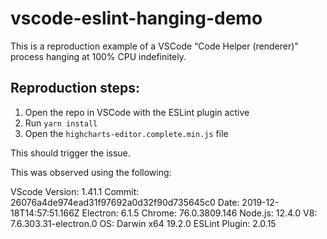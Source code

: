 # vscode-eslint-hanging-demo

This is a reproduction example of a VSCode “Code Helper (renderer)” process hanging at 100% CPU indefinitely.

## Reproduction steps:

1. Open the repo in VSCode with the ESLint plugin active
2. Run `yarn install`
3. Open the `highcharts-editor.complete.min.js` file

This should trigger the issue.

This was observed using the following:

VScode Version: 1.41.1
Commit: 26076a4de974ead31f97692a0d32f90d735645c0
Date: 2019-12-18T14:57:51.166Z
Electron: 6.1.5
Chrome: 76.0.3809.146
Node.js: 12.4.0
V8: 7.6.303.31-electron.0
OS: Darwin x64 19.2.0
ESLint Plugin: 2.0.15
